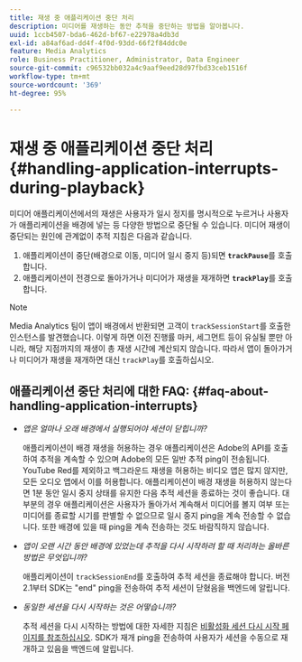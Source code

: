 ```yaml
---
title: 재생 중 애플리케이션 중단 처리
description: 미디어를 재생하는 동안 추적을 중단하는 방법을 알아봅니다.
uuid: 1ccb4507-bda6-462d-bf67-e22978a4db3d
exl-id: a84af6ad-dd4f-4f0d-93dd-66f2f84ddc0e
feature: Media Analytics
role: Business Practitioner, Administrator, Data Engineer
source-git-commit: c96532bb032a4c9aaf9eed28d97fbd33ceb1516f
workflow-type: tm+mt
source-wordcount: '369'
ht-degree: 95%

---
```


# 재생 중 애플리케이션 중단 처리{#handling-application-interrupts-during-playback}

미디어 애플리케이션에서의 재생은 사용자가 일시 정지를 명시적으로 누르거나 사용자가 애플리케이션을 배경에 넣는 등 다양한 방법으로 중단될 수 있습니다. 미디어 재생이 중단되는 원인에 관계없이 추적 지침은 다음과 같습니다.

1. 애플리케이션이 중단(배경으로 이동, 미디어 일시 중지 등)되면 **`trackPause`**&#x200B;를 호출합니다.
1. 애플리케이션이 전경으로 돌아가거나 미디어가 재생을 재개하면 **`trackPlay`**&#x200B;를 호출합니다.

>[!NOTE]
>
>Media Analytics 팀이 앱이 배경에서 반환되면 고객이 `trackSessionStart`를 호출한 인스턴스를 발견했습니다. 이렇게 하면 이전 진행률 마커, 세그먼트 등이 유실될 뿐만 아니라, 해당 지점까지의 재생이 총 재생 시간에 계산되지 않습니다. 따라서 앱이 돌아가거나 미디어가 재생을 재개하면 대신 `trackPlay`를 호출하십시오.

## 애플리케이션 중단 처리에 대한 FAQ: {#faq-about-handling-application-interrupts}

* _앱은 얼마나 오래 배경에서 실행되어야 세션이 닫힙니까?_

   애플리케이션이 배경 재생을 허용하는 경우 애플리케이션은 Adobe의 API를 호출하여 추적을 계속할 수 있으며 Adobe의 모든 일반 추적 ping이 전송됩니다. YouTube Red를 제외하고 백그라운드 재생을 허용하는 비디오 앱은 많지 않지만, 모든 오디오 앱에서 이를 허용합니다. 애플리케이션이 배경 재생을 허용하지 않는다면 1분 동안 일시 중지 상태를 유지한 다음 추적 세션을 종료하는 것이 좋습니다. 대부분의 경우 애플리케이션은 사용자가 돌아가서 계속해서 미디어를 볼지 여부 또는 미디어를 종료할 시기를 판별할 수 없으므로 일시 중지 ping을 계속 전송할 수 없습니다. 또한 배경에 있을 때 ping을 계속 전송하는 것도 바람직하지 않습니다.

* _앱이 오랜 시간 동안 배경에 있었는데 추적을 다시 시작하려 할 때 처리하는 올바른 방법은 무엇입니까?_

   애플리케이션이 `trackSessionEnd`를 호출하여 추적 세션을 종료해야 합니다. 버전 2.1부터 SDK는 &quot;end&quot; ping을 전송하여 추적 세션이 닫혔음을 백엔드에 알립니다.

* _동일한 세션을 다시 시작하는 것은 어떻습니까?_ 

   추적 세션을 다시 시작하는 방법에 대한 자세한 지침은 [비활성화 세션 다시 시작 페이지를 참조하십시오](/help/sdk-implement/cookbook/resuming-inactive.md). SDK가 재개 ping을 전송하여 사용자가 세션을 수동으로 재개하고 있음을 백엔드에 알립니다.
